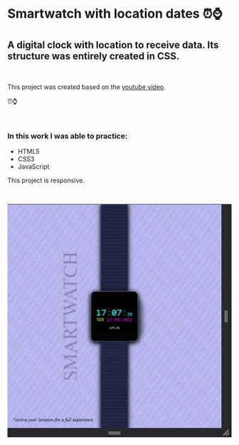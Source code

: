 # Smartwatch with location dates ⏰⌚

## A digital clock with location to receive data. Its structure was entirely created in CSS.

<br>

This project was created based on the <a href="https://www.youtube.com/watch?v=WOxS0uiVyMg&t=448s">youtube video</a>.

⏰⌚

<br>

### In this work I was able to practice:

* HTML5
* CSS3
* JavaScript

This project is responsive.

<br>

![Smartwatch image exemple](images/readme.gif)